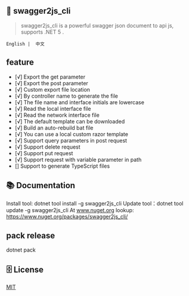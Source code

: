 ﻿## 🦄 swagger2js_cli

> swagger2js_cli is a powerful swagger json document to api js, supports .NET 5 .

    English |  中文

## feature
- [√] Export the get parameter
- [√] Export the post parameter
- [√] Custom export file location
- [√] By controller name to generate the file
- [√] The file name and interface initials are lowercase
- [√] Read the local interface file
- [√] Read the network interface file
- [√] The default template can be downloaded
- [√] Build an auto-rebuild bat file
- [√] You can use a local custom razor template
- [√] Support query parameters in post request
- [√] Support delete request
- [√] Support put request
- [√] Support request with variable parameter in path
- [] Support to generate TypeScript files

## 📚 Documentation
Install tool: dotnet tool install -g swagger2js_cli
Update  tool：dotnet tool update -g swagger2js_cli
At www.nuget.org lookup: https://www.nuget.org/packages/swagger2js_cli/

## pack release
dotnet pack

## 🗄 License

[MIT](LICENSE)